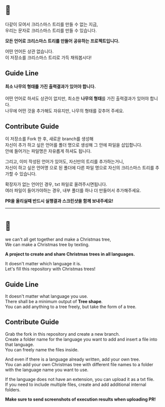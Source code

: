 # 🎄 

다같이 모여서 크리스마스 트리를 만들 수 없는 지금,  
우리는 문자로 크리스마스 트리를 만들 수 있습니다.  

**모든 언어로 크리스마스 트리를 만들어 공유하는 프로젝트입니다.**

어떤 언어든 상관 없습니다.   
이 저장소를 크리스마스 트리로 가득 채워봅시다!  


## Guide Line

#### 최소 **나무의 형태**를 가진 출력결과가 있어야 합니다.  
어떤 언어로 하셔도 상관이 없지만,
최소한 **나무의 형태**를 가진 출력결과가 있어야 합니다.  
나무에 어떤 것을 추가해도 자유지만, 나무의 형태를 갖추어 주세요.  


## Contribute Guide

이 저장소를 Fork 한 후, 새로운 branch를 생성해  
자신이 추가 하고 싶은 언어를 폴더 명으로 생성해 그 안에 파일을 삽입합니다.   
안에 들어가는 파일명은 자유롭게 하셔도 됩니다.  

그리고, 이미 작성된 언어가 있어도, 자신만의 트리를 추가하는거니,  
자신이 하고 싶은 언어명 으로 된 폴더에 다른 파일 명으로 자신의 크리스마스 트리를 추가할 수 있습니다.

확장자가 없는 언어인 경우, txt 파일로 올려주시면됩니다.  
여러 파일이 들어가야하는 경우, 내부 폴더를 하나 더 만들어서 추가해주세요.

**PR을 올리실때 반드시 실행결과 스크린샷을 함께 보내주세요!**

---
# 🎄  

we can't all get together and make a Christmas tree,  
We can make a Christmas tree by texting.

**A project to create and share Christmas trees in all languages.**

It doesn't matter which language it is.  
Let's fill this repository with Christmas trees!


## Guide Line

It doesn't matter what language you use.  
There shall be a minimum output of **Tree shape**.  
You can add anything to a tree freely, but take the form of a tree.  

## Contribute Guide

Grab the fork in this repository and create a new branch.  
Create a folder name for the language you want to add and insert a file into that language.  
You can freely name the files inside.  

And even if there is a language already written, add your own tree.  
You can add your own Christmas tree with different file names to a folder with the language name you want to use.  

If the language does not have an extension, you can upload it as a txt file.  
If you need to include multiple files, create and add additional internal folders.  

**Make sure to send screenshots of execution results when uploading PR!**
